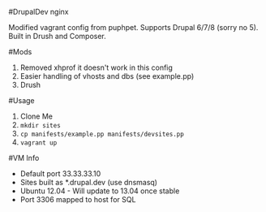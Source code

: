 #DrupalDev nginx

Modified vagrant config from puphpet. Supports Drupal 6/7/8 (sorry no 5). Built in Drush and Composer.

#Mods
1. Removed xhprof it doesn't work in this config
2. Easier handling of vhosts and dbs (see example.pp)
3. Drush

#Usage

1. Clone Me
2. `mkdir sites`
3. `cp manifests/example.pp manifests/devsites.pp`
4. `vagrant up`

#VM Info
* Default port 33.33.33.10
* Sites built as *.drupal.dev (use dnsmasq)
* Ubuntu 12.04 - Will update to 13.04 once stable
* Port 3306 mapped to host for SQL
